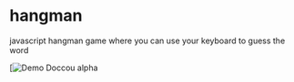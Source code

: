 # hangman
javascript hangman game where you can use your keyboard to guess the word

[![Demo Doccou alpha](https://gifs.com/gif/hangman-36g1Gn)

